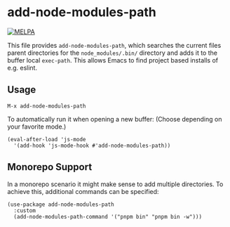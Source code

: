 # add-node-modules-path

[![MELPA](http://melpa.org/packages/add-node-modules-path-badge.svg)](http://melpa.org/#/add-node-modules-path)

This file provides `add-node-modules-path`, which searches
the current files parent directories for the `node_modules/.bin/` directory
and adds it to the buffer local `exec-path`.
This allows Emacs to find project based installs of e.g. eslint.

## Usage
`M-x add-node-modules-path`

To automatically run it when opening a new buffer:
(Choose depending on your favorite mode.)

```
(eval-after-load 'js-mode
  '(add-hook 'js-mode-hook #'add-node-modules-path))
```

## Monorepo Support
In a monorepo scenario it might make sense to add multiple directories.
To achieve this, additional commands can be specified:

```
(use-package add-node-modules-path
  :custom
  (add-node-modules-path-command '("pnpm bin" "pnpm bin -w"))) 
```
